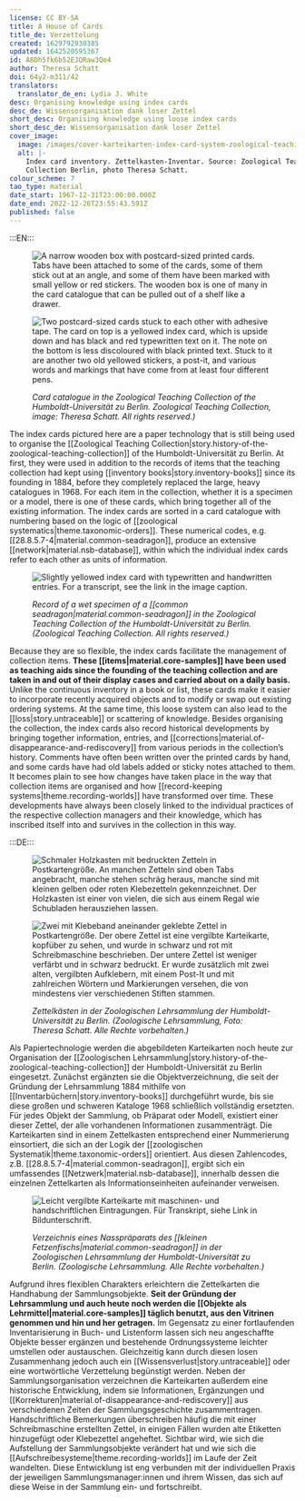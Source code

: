 ```yaml
---
license: CC BY-SA
title: A House of Cards
title_de: Verzettelung
created: 1629792930385
updated: 1642520595367
id: A8Dh5fk6b52EJQRaw3Qe4
author: Theresa Schatt
doi: 64y2-m311/42
translators:
  translator_de_en: Lydia J. White
desc: Organising knowledge using index cards
desc_de: Wissensorganisation dank loser Zettel
short_desc: Organising knowledge using loose index cards
short_desc_de: Wissensorganisation dank loser Zettel
cover_image:
  image: /images/cover-karteikarten-index-card-system-zoological-teaching-collection-zoologische-lehrsammlung.png
  alt: |-
    Index card inventory. Zettelkasten-Inventar. Source: Zoological Teaching
    Collection Berlin, photo Theresa Schatt.
colour_scheme: 7
tao_type: material
date_start: 1967-12-31T23:00:00.000Z
date_end: 2022-12-26T23:55:43.591Z
published: false
---
```


:::EN:::

<figure>
 
<div class="series">
 
![A narrow wooden box with postcard-sized printed cards. Tabs have been attached to some of the cards, some of them stick out at an angle, and some of them have been marked with small yellow or red stickers. The wooden box is one of many in the card catalogue that can be pulled out of a shelf like a drawer.](/images/guests/zettelkasten-zoologische-lehrsammlung-index-card-catalogue-zoological-teaching-collection-berlin.jpg)
 
![Two postcard-sized cards stuck to each other with adhesive tape. The card on top is a yellowed index card, which is upside down and has black and red typewritten text on it. The note on the bottom is less discoloured with black printed text. Stuck to it are another two old yellowed stickers, a post-it, and various words and markings that have come from at least four different pens.](/images/guests/old-and-new-index-cards-zoological-teaching-collection-alte-und-neue-karteikarte-zoologische-lehrsammlung-berlin.jpg)
 
</div>
 
<figcaption>
 
_Card catalogue in the Zoological Teaching Collection of the Humboldt-Universität zu Berlin. Zoological Teaching Collection, image: Theresa Schatt. All rights reserved.)_

</figcaption>
 
</figure>


The index cards pictured here are a paper technology that is still being used to organise the [[Zoological Teaching Collection|story.history-of-the-zoological-teaching-collection]] of the Humboldt-Universität zu Berlin. At first, they were used in addition to the records of items that the teaching collection had kept using [[inventory books|story.inventory-books]] since its founding in 1884, before they completely replaced the large, heavy catalogues in 1968. For each item in the collection, whether it is a specimen or a model, there is one of these cards, which bring together all of the existing information. The index cards are sorted in a card catalogue with numbering based on the logic of [[zoological systematics|theme.taxonomic-orders]]. These numerical codes, e.g. [[28.8.5.7-4|material.common-seadragon]], produce an extensive [[network|material.nsb-database]], within which the individual index cards refer to each other as units of information.

<figure>

![Slightly yellowed index card with typewritten and handwritten entries. For a transcript, see the link in the image caption.](/images/common-seadragon-index-card-kleiner-fetzenfisch-karteikarte.jpg)

<figcaption>

_Record of a wet specimen of a [[common seadragon|material.common-seadragon]] in the Zoological Teaching Collection of the Humboldt-Universität zu Berlin. (Zoological Teaching Collection. All rights reserved.)_

</figcaption>

</figure>

Because they are so flexible, the index cards facilitate the management of collection items. **These [[items|material.core-samples]] have been used as teaching aids since the founding of the teaching collection and are taken in and out of their display cases and carried about on a daily basis.** Unlike the continuous inventory in a book or list, these cards make it easier to incorporate recently acquired objects and to modify or swap out existing ordering systems. At the same time, this loose system can also lead to the [[loss|story.untraceable]] or scattering of knowledge. Besides organising the collection, the index cards also record historical developments by bringing together information, entries, and [[corrections|material.of-disappearance-and-rediscovery]] from various periods in the collection’s history. Comments have often been written over the printed cards by hand, and some cards have had old labels added or sticky notes attached to them. It becomes plain to see how changes have taken place in the way that collection items are organised and how [[record-keeping systems|theme.recording-worlds]] have transformed over time. These developments have always been closely linked to the individual practices of the respective collection managers and their knowledge, which has inscribed itself into and survives in the collection in this way.


:::DE:::

<figure>
 
<div class="series">
 
![Schmaler Holzkasten mit bedruckten Zetteln in Postkartengröße. An manchen Zetteln sind oben Tabs angebracht, manche stehen schräg heraus, manche sind mit kleinen gelben oder roten Klebezetteln gekennzeichnet. Der Holzkasten ist einer von vielen, die sich aus einem Regal wie Schubladen herausziehen lassen.](/images/guests/zettelkasten-zoologische-lehrsammlung-index-card-catalogue-zoological-teaching-collection-berlin.jpg)
 
![Zwei mit Klebeband aneinander geklebte Zettel in Postkartengröße. Der obere Zettel ist eine vergilbte Karteikarte, kopfüber zu sehen, und wurde in schwarz und rot mit Schreibmaschine beschrieben. Der untere Zettel ist weniger verfärbt und in schwarz bedruckt. Er wurde zusätzlich mit zwei alten, vergilbten Aufklebern, mit einem Post-It und mit zahlreichen Wörtern und Markierungen versehen, die von mindestens vier verschiedenen Stiften stammen.](/images/guests/old-and-new-index-cards-zoological-teaching-collection-alte-und-neue-karteikarte-zoologische-lehrsammlung-berlin.jpg)
 
</div>
 
<figcaption>
 
_Zettelkästen in der Zoologischen Lehrsammlung der Humboldt-Universität zu Berlin. (Zoologische Lehrsammlung, Foto: Theresa Schatt. Alle Rechte vorbehalten.)_

</figcaption>
 
</figure>


Als Papiertechnologie werden die abgebildeten Karteikarten noch heute zur Organisation der [[Zoologischen Lehrsammlung|story.history-of-the-zoological-teaching-collection]] der Humboldt-Universität zu Berlin eingesetzt. Zunächst ergänzten sie die Objektverzeichnung, die seit der Gründung der Lehrsammlung 1884 mithilfe von [[Inventarbüchern|story.inventory-books]] durchgeführt wurde, bis sie diese großen und schweren Kataloge 1968 schließlich vollständig ersetzten. Für jedes Objekt der Sammlung, ob Präparat oder Modell, existiert einer dieser Zettel, der alle vorhandenen Informationen zusammenträgt. Die Karteikarten sind in einem Zettelkasten entsprechend einer Nummerierung einsortiert, die sich an der Logik der [[zoologischen Systematik|theme.taxonomic-orders]] orientiert. Aus diesen Zahlencodes, z.B. [[28.8.5.7-4|material.common-seadragon]], ergibt sich ein umfassendes [[Netzwerk|material.nsb-database]], innerhalb dessen die einzelnen Zettelkarten als Informationseinheiten aufeinander verweisen.

<figure>

![Leicht vergilbte Karteikarte mit maschinen- und handschriftlichen Eintragungen. Für Transkript, siehe Link in Bildunterschrift.](/images/common-seadragon-index-card-kleiner-fetzenfisch-karteikarte.jpg)

<figcaption>

_Verzeichnis eines Nasspräparats des [[kleinen Fetzenfischs|material.common-seadragon]] in der Zoologischen Lehrsammlung der Humboldt-Universität zu Berlin. (Zoologische Lehrsammlung. Alle Rechte vorbehalten.)_

</figcaption>

</figure>

Aufgrund ihres flexiblen Charakters erleichtern die Zettelkarten die Handhabung der Sammlungsobjekte. **Seit der Gründung der Lehrsammlung und auch heute noch werden die [[Objekte als Lehrmittel|material.core-samples]] täglich benutzt, aus den Vitrinen genommen und hin und her getragen.** Im Gegensatz zu einer fortlaufenden Inventarisierung in Buch- und Listenform lassen sich neu angeschaffte Objekte besser ergänzen und bestehende Ordnungssysteme leichter umstellen oder austauschen. Gleichzeitig kann durch diesen losen Zusammenhang jedoch auch ein [[Wissensverlust|story.untraceable]] oder eine wortwörtliche Verzettelung begünstigt werden. Neben der Sammlungsorganisation verzeichnen die Karteikarten außerdem eine historische Entwicklung, indem sie Informationen, Ergänzungen und [[Korrekturen|material.of-disappearance-and-rediscovery]] aus verschiedenen Zeiten der Sammlungsgeschichte zusammentragen. Handschriftliche Bemerkungen überschreiben häufig die mit einer Schreibmaschine erstellten Zettel, in einigen Fällen wurden alte Etiketten hinzugefügt oder Klebezettel angeheftet. Sichtbar wird, wie sich die Aufstellung der Sammlungsobjekte verändert hat und wie sich die [[Aufschreibesysteme|theme.recording-worlds]] im Laufe der Zeit wandelten. Diese Entwicklung ist eng verbunden mit der individuellen Praxis der jeweiligen Sammlungsmanager:innen und ihrem Wissen, das sich auf diese Weise in der Sammlung ein- und fortschreibt.

